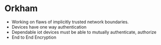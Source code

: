 # Orkham

- Working on flaws of implicitly trusted network boundaries.
- Devices have one way authentication
- Dependable iot devices must be able to mutually authenticate, authorize
- End to End Encryption

